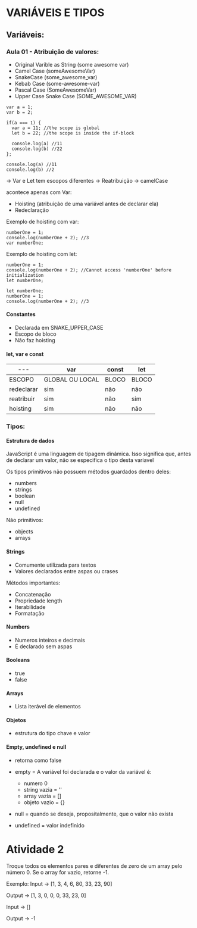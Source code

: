 # VARIÁVEIS E TIPOS
## Variáveis:
### Aula 01 - Atribuição de valores:
* Original Varible as String (some awesome var)
* Camel Case (someAwesomeVar)
* SnakeCase (some_awesome_var)
* Kebab Case (some-awesome-var)
* Pascal Case (SomeAwesomeVar)
* Upper Case Snake Case (SOME_AWESOME_VAR)

```
var a = 1;
var b = 2;

if(a === 1) {
  var a = 11; //the scope is global
  let b = 22; //the scope is inside the if-block

  console.log(a) //11
  console.log(b) //22
};

console.log(a) //11
console.log(b) //2
```

-> Var e Let tem escopos diferentes
-> Reatribuição
-> camelCase

acontece apenas com Var:
* Hoisting (atribuição de uma variável antes de declarar ela)
* Redeclaração

Exemplo de hoisting com var:

```
numberOne = 1;
console.log(numberOne + 2); //3
var numberOne;
```

Exemplo de hoisting com let:
```
numberOne = 1;
console.log(numberOne + 2); //Cannot access 'numberOne' before initialization
let numberOne;
```
```
let numberOne;
numberOne = 1;
console.log(numberOne + 2); //3
```

#### Constantes
* Declarada em SNAKE_UPPER_CASE
* Escopo de bloco
* Não faz hoisting

#### let, var e const

| --- | var | const | let |
| --- | --- | --- | --- |
| ESCOPO | GLOBAL OU LOCAL | BLOCO | BLOCO |
| redeclarar | sim | não |  não |
| reatribuir | sim | não | sim |
| hoisting | sim | não | não |


### Tipos:
#### Estrutura de dados
JavaScript é uma linguagem de tipagem dinâmica.
Isso significa que, antes de declarar um valor, não se especifica o tipo desta variavel

Os tipos primitivos não possuem métodos guardados dentro deles:
* numbers
* strings
* boolean
* null
* undefined

Não primitivos:
* objects
* arrays

#### Strings
* Comumente utilizada para textos
* Valores declarados entre aspas ou crases

Métodos importantes:
* Concatenação
* Propriedade length
* Iterabilidade
* Formatação

#### Numbers
* Numeros inteiros e decimais
* É declarado sem aspas

#### Booleans
* true
* false

#### Arrays
* Lista iterável de elementos

#### Objetos
* estrutura do tipo chave e valor

#### Empty, undefined e null
* retorna como false
* empty = A variável foi declarada e o valor da variável é:
  * numero 0
  * string vazia = ''
  * array vazia = []
  * objeto vazio = {}

* null = quando se deseja, propositalmente, que o valor não exista

* undefined = valor indefinido

# Atividade 2
Troque todos os elementos pares e diferentes de zero de um array pelo número 0. Se o array for vazio, retorne -1.

Exemplo: Input -> [1, 3, 4, 6, 80, 33, 23, 90]

Output -> [1, 3, 0, 0, 0, 33, 23, 0]

Input -> []

Output -> -1